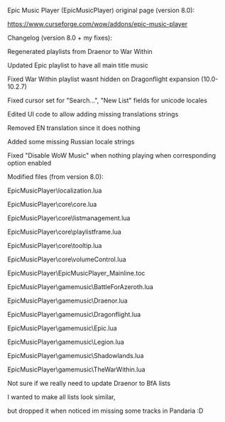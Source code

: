Epic Music Player (EpicMusicPlayer) original page (version 8.0):

https://www.curseforge.com/wow/addons/epic-music-player

Changelog (version 8.0 + my fixes):

Regenerated playlists from Draenor to War Within

Updated Epic playlist to have all main title music

Fixed War Within playlist wasnt hidden on Dragonflight expansion (10.0-10.2.7)

Fixed cursor set for "Search...", "New List" fields for unicode locales

Edited UI code to allow adding missing translations strings

Removed EN translation since it does nothing

Added some missing Russian locale strings

Fixed "Disable WoW Music" when nothing playing when corresponding option enabled

Modified files (from version 8.0):

EpicMusicPlayer\localization.lua

EpicMusicPlayer\core\core.lua

EpicMusicPlayer\core\listmanagement.lua

EpicMusicPlayer\core\playlistframe.lua

EpicMusicPlayer\core\tooltip.lua

EpicMusicPlayer\core\volumeControl.lua

EpicMusicPlayer\EpicMusicPlayer_Mainline.toc

EpicMusicPlayer\gamemusic\BattleForAzeroth.lua

EpicMusicPlayer\gamemusic\Draenor.lua

EpicMusicPlayer\gamemusic\Dragonflight.lua

EpicMusicPlayer\gamemusic\Epic.lua

EpicMusicPlayer\gamemusic\Legion.lua

EpicMusicPlayer\gamemusic\Shadowlands.lua

EpicMusicPlayer\gamemusic\TheWarWithin.lua

Not sure if we really need to update Draenor to BfA lists

I wanted to make all lists look similar,

but dropped it when noticed im missing some tracks in Pandaria :D

